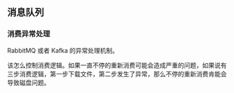 ## 消息队列

### 消费异常处理

RabbitMQ 或者 Kafka 的异常处理机制。

该怎么控制消费逻辑。如果一直不停的重新消费可能会造成严重的问题，如果说有三步消费逻辑，第一步下载文件，第二步发生了异常，那么不停的重新消费肯能会导致磁盘问题。